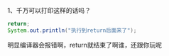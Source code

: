 1、千万可以打印这样的话吗？

```java
return;
System.out.println("执行到return后面来了");
```

明显编译器会报错啊，return就结束了啊谁，还跟你玩呢


